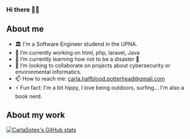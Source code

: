 ### Hi there 🤙🏽


## About me
- 🏛 I'm a Software Engineer studend in the UPNA.
- 🔭 I’m currently working on html, php, laravel, Java
- 🌱 I’m currently learning how not to be a disaster 🙂
- 👯 I’m looking to collaborate on projects about cybersecurity or environmental informatics.
- 📫 How to reach me: carla.halfblood.potterhead@gmail.com
- ⚡ Fun fact: I'm a bit hippy, I love being outdoors, surfing... I'm also a book nerd.

## About my work
[![CarlaSotes's GitHub stats](https://github-readme-stats.vercel.app/api?username=CarlaSotes&show_icons=true?theme=highcontrast)](https://github.com/CarlaSotes/github-readme-stats)
